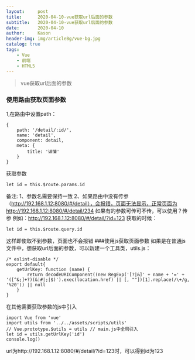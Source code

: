 ```yaml
---
layout:     post
title:      2020-04-10-vue获取url后面的参数
subtitle:   2020-04-10-vue获取url后面的参数
date:       2020-04-10
author:     Kason
header-img: img/articleBg/vue-bg.jpg
catalog: true
tags:
    - Vue
    - 前端
    - HTML5
---
```


>vue获取url后面的参数


### 使用路由获取页面参数
1,在路由中设置path：
```
{
    path: '/detail/:id/',
    name: 'detail',
    component: detail,
    meta: {
        title: '详情'
    }
}
```
获取参数
```
let id = this.$route.params.id
```
备注:
1、参数名需要保持一致
2、如果路由中没有传参（http://192.168.1.12:8080/#/detail），会报错，页面无法显示，正常页面为 http://192.168.1.12:8080/#/detail/234
如果有的参数可传可不传，可以使用？传参
例如：http://192.168.1.12:8080/#/detail/?id=123
获取的时候：
```
let id = this.$route.query.id
```
这样即使取不到参数，页面也不会报错
###使用js获取页面参数
如果是在普通js文件中，想获取url后面的参数，可以新建一个工具类，utils.js：
```
/* eslint-disable */
export default{
    getUrlKey: function (name) {
        return decodeURIComponent((new RegExp('[?|&]' + name + '=' + '([^&;]+?)(&|#|;|$)').exec(location.href) || [, ""])[1].replace(/\+/g, '%20')) || null
    }
}
```
在其他需要获取参数的js中引入
```
import Vue from 'vue'
import utils from '../../assets/scripts/utils'
// Vue.prototype.$utils = utils // main.js中全局引入
let id = utils.getUrlKey('id')
console.log()
```
url为http://192.168.1.12:8080/#/detail/?id=123时，可以得到id为123